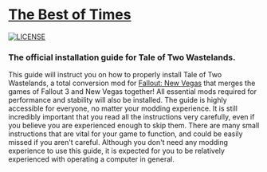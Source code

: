 # [The Best of Times](https://thebestoftimes.moddinglinked.com/)

[![LICENSE](https://img.shields.io/badge/license-MIT-informational.svg)](https://github.com/h5bp/html5-boilerplate/blob/master/LICENSE.txt)

### The official installation guide for Tale of Two Wastelands.

This guide will instruct you on how to properly install Tale of Two Wastelands, a total conversion mod for                 <a href="https://vivanewvegas.moddinglinked.com" target="_blank" rel="nofollow">Fallout: New Vegas</a>
 that merges the games of Fallout 3 and New Vegas together! All essential mods required for performance and stability will also be installed. The guide is highly accessible for everyone, no matter your modding experience. It is still incredibly important that you read all the instructions very carefully, even if you believe you are experienced enough to skip them. There are many small instructions that are vital for your game to function, and could be easily missed if you aren't careful. Although you don't need any modding experience to use this guide, it is expected for you to be relatively experienced with operating a computer in general.